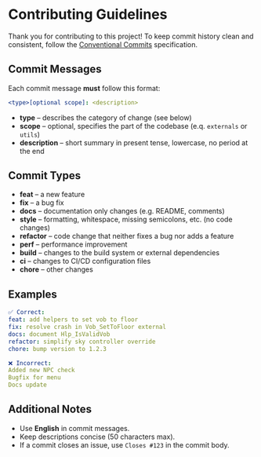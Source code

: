 # Contributing Guidelines

Thank you for contributing to this project!
To keep commit history clean and consistent, follow the [Conventional Commits](https://www.conventionalcommits.org/) specification.

## Commit Messages

Each commit message **must** follow this format:

```yml
<type>[optional scope]: <description>
```

- **type** – describes the category of change (see below)  
- **scope** – optional, specifies the part of the codebase (e.q. `externals` or `utils`)
- **description** – short summary in present tense, lowercase, no period at the end

## Commit Types

- **feat** – a new feature
- **fix** – a bug fix
- **docs** – documentation only changes (e.g. README, comments)
- **style** – formatting, whitespace, missing semicolons, etc. (no code changes)
- **refactor** – code change that neither fixes a bug nor adds a feature
- **perf** – performance improvement
- **build** – changes to the build system or external dependencies  
- **ci** – changes to CI/CD configuration files
- **chore** – other changes

## Examples

```yaml
✅ Correct:
feat: add helpers to set vob to floor
fix: resolve crash in Vob_SetToFloor external
docs: document Hlp_IsValidVob
refactor: simplify sky controller override
chore: bump version to 1.2.3
```

```yaml
❌ Incorrect:
Added new NPC check
Bugfix for menu
Docs update
````

## Additional Notes

- Use **English** in commit messages.  
- Keep descriptions concise (50 characters max).  
- If a commit closes an issue, use `Closes #123` in the commit body.
